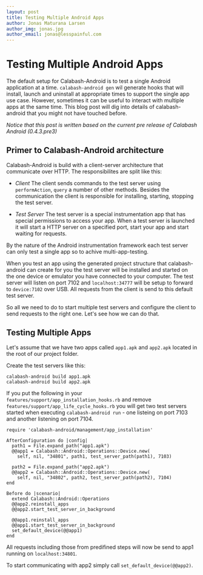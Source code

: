 ```yaml
---
layout: post
title: Testing Multiple Android Apps
author: Jonas Maturana Larsen
author_img: jonas.jpg
author_email: jonas@lesspainful.com
---
```


Testing Multiple Android Apps
=============================
The default setup for Calabash-Android is to test a single Android application at a time.
`calabash-android gen` wil generate hooks that will install, launch and uninstall at appropriate times to support the single app use case. However, sometimes it can be useful to interact with multiple apps at the same time. This blog post will dig into details of calabash-android that you might not have touched before.



*Notice that this post is written based on the current pre release of Calabash Android (0.4.3.pre3)*


Primer to Calabash-Android architecture
---------------------------------------

Calabash-Android is build with a client-server architecture that communicate over HTTP. The responsibilites are split like this:

* *Client*
  The client sends commands to the test server using `performAction`, `query` a number of other methods.
  Besides the communication the client is responsible for installing, starting, stopping the test server.

* *Test Server*
  The test server is a special instrumentation app that has special permissions to access your app. When a test server is launched it will start a HTTP server on a specified port, start your app and start waiting for requests.

By the nature of the Android instrumentation framework each test server can only test a single app so to achive multi-app-testing.

When you test an app using the generated project structure that calabash-android can create for you the test server will be installed and started on the one device or emulator you have connected to your computer. The test server will listen on port 7102 and `localhost:34777` will be setup to forward to `device:7102` over USB.
All requests from the client is send to this default test server.

So all we need to do to start multiple test servers and configure the client to send requests to the right one. Let's see how we can do that.

Testing Multiple Apps
---------------------

Let's assume that we have two apps called `app1.apk` and `app2.apk` located in the root of our project folder.

Create the test servers like this:

    calabash-android build app1.apk
    calabash-android build app2.apk


If you put the following in your `features/support/app_installation_hooks.rb` and remove `features/support/app_life_cycle_hooks.rb` you will get two test servers started when executing `calabash-android run` - one listeing on port 7103 and another listening on port 7104.

    require 'calabash-android/management/app_installation'

    AfterConfiguration do |config|
      path1 = File.expand_path("app1.apk")
      @@app1 = Calabash::Android::Operations::Device.new(
        self, nil, "34801", path1, test_server_path(path1), 7103)

      path2 = File.expand_path("app2.apk")
      @@app2 = Calabash::Android::Operations::Device.new(
        self, nil, "34802", path2, test_server_path(path2), 7104)
    end

    Before do |scenario|
      extend Calabash::Android::Operations
      @@app2.reinstall_apps
      @@app2.start_test_server_in_background

      @@app1.reinstall_apps
      @@app1.start_test_server_in_background
      set_default_device(@@app1)
    end

All requests including those from predifined steps will now be send to app1 running on `localhost:34801`.

To start communicating with app2 simply call `set_default_device(@@app2)`.



